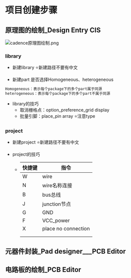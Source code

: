 # 项目创建步骤

## 原理图的绘制_Design Entry CIS

![cadence原理图绘制.png](https://i.loli.net/2021/01/25/WAB4rc2SnLwCFGM.png)

### library

* 新建library	:star:新建路径不要有中文

* 新建part	是否选择Homogeneous、heterogeneous

````c
Homogeneous：表示每个package下的多个part属于同源
heterogeneous：表示每个package下的多个part不属于同源
````

* library的技巧
  * 取消栅格点：option_preference_grid display
  * 批量引脚：place_pin array   :star:注意type

### project

* 新建project	:star:新建路径不要有中文

* project的技巧

  * | 快捷键 | 指令                |
    | ------ | ------------------- |
    | W      | wire                |
    | N      | wire名称连接        |
    | B      | bus总线             |
    | J      | junction节点        |
    | G      | GND                 |
    | F      | VCC_power           |
    | X      | place no connection |
    |        |                     |
    |        |                     |

    

## 元器件封装_Pad designer___PCB Editor











## 电路板的绘制_PCB Editor

